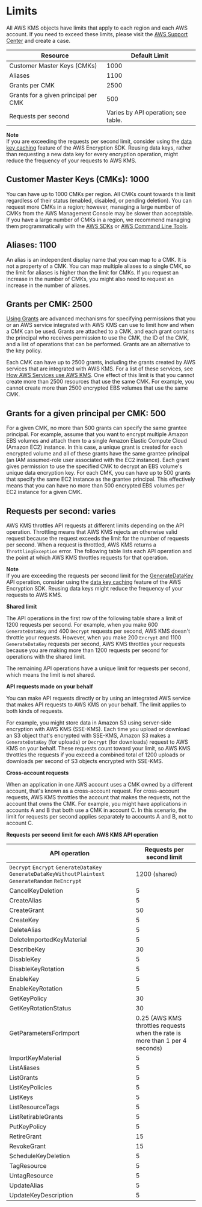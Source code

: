 # Limits<a name="limits"></a>

All AWS KMS objects have limits that apply to each region and each AWS account\. If you need to exceed these limits, please visit the [AWS Support Center](https://console.aws.amazon.com/support/home) and create a case\.


| Resource | Default Limit | 
| --- | --- | 
| Customer Master Keys \(CMKs\) | 1000 | 
| Aliases | 1100 | 
| Grants per CMK | 2500 | 
| Grants for a given principal per CMK | 500 | 
| Requests per second | Varies by API operation; see table\. | 

**Note**  
If you are exceeding the requests per second limit, consider using the [data key caching](http://docs.aws.amazon.com/encryption-sdk/latest/developer-guide/data-key-caching.html) feature of the AWS Encryption SDK\. Reusing data keys, rather than requesting a new data key for every encryption operation, might reduce the frequency of your requests to AWS KMS\. 

## Customer Master Keys \(CMKs\): 1000<a name="customer-master-keys-limit"></a>

You can have up to 1000 CMKs per region\. All CMKs count towards this limit regardless of their status \(enabled, disabled, or pending deletion\)\. You can request more CMKs in a region; however, managing a large number of CMKs from the AWS Management Console may be slower than acceptable\. If you have a large number of CMKs in a region, we recommend managing them programmatically with the [AWS SDKs](https://aws.amazon.com/tools/#sdk) or [AWS Command Line Tools](https://aws.amazon.com/tools/#cli)\.

## Aliases: 1100<a name="aliases-limit"></a>

An alias is an independent display name that you can map to a CMK\. It is not a property of a CMK\. You can map multiple aliases to a single CMK, so the limit for aliases is higher than the limit for CMKs\. If you request an increase in the number of CMKs, you might also need to request an increase in the number of aliases\.

## Grants per CMK: 2500<a name="grants-per-key"></a>

[Using Grants](grants.md) are advanced mechanisms for specifying permissions that you or an AWS service integrated with AWS KMS can use to limit how and when a CMK can be used\. Grants are attached to a CMK, and each grant contains the principal who receives permission to use the CMK, the ID of the CMK, and a list of operations that can be performed\. Grants are an alternative to the key policy\.

Each CMK can have up to 2500 grants, including the grants created by AWS services that are integrated with AWS KMS\. For a list of these services, see [How AWS Services use AWS KMS](service-integration.md)\. One effect of this limit is that you cannot create more than 2500 resources that use the same CMK\. For example, you cannot create more than 2500 encrypted EBS volumes that use the same CMK\.

## Grants for a given principal per CMK: 500<a name="grants-per-principal-per-key"></a>

For a given CMK, no more than 500 grants can specify the same grantee principal\. For example, assume that you want to encrypt multiple Amazon EBS volumes and attach them to a single Amazon Elastic Compute Cloud \(Amazon EC2\) instance\. In this case, a unique grant is created for each encrypted volume and all of these grants have the same grantee principal \(an IAM assumed\-role user associated with the EC2 instance\)\. Each grant gives permission to use the specified CMK to decrypt an EBS volume's unique data encryption key\. For each CMK, you can have up to 500 grants that specify the same EC2 instance as the grantee principal\. This effectively means that you can have no more than 500 encrypted EBS volumes per EC2 instance for a given CMK\.

## Requests per second: varies<a name="requests-per-second"></a>

AWS KMS throttles API requests at different limits depending on the API operation\. Throttling means that AWS KMS rejects an otherwise valid request because the request exceeds the limit for the number of requests per second\. When a request is throttled, AWS KMS returns a `ThrottlingException` error\. The following table lists each API operation and the point at which AWS KMS throttles requests for that operation\.

**Note**  
If you are exceeding the requests per second limit for the [GenerateDataKey](http://docs.aws.amazon.com/kms/latest/APIReference/API_GenerateDataKey.html) API operation, consider using the [data key caching](http://docs.aws.amazon.com/encryption-sdk/latest/developer-guide/data-key-caching.html) feature of the AWS Encryption SDK\. Reusing data keys might reduce the frequency of your requests to AWS KMS\. 

**Shared limit**

The API operations in the first row of the following table share a limit of 1200 requests per second\. For example, when you make 600 `GenerateDataKey` and 400 `Decrypt` requests per second, AWS KMS doesn't throttle your requests\. However, when you make 200 `Encrypt` and 1100 `GenerateDataKey` requests per second, AWS KMS throttles your requests because you are making more than 1200 requests per second for operations with the shared limit\.

The remaining API operations have a unique limit for requests per second, which means the limit is not shared\.

**API requests made on your behalf**

You can make API requests directly or by using an integrated AWS service that makes API requests to AWS KMS on your behalf\. The limit applies to both kinds of requests\.

For example, you might store data in Amazon S3 using server\-side encryption with AWS KMS \(SSE\-KMS\)\. Each time you upload or download an S3 object that's encrypted with SSE\-KMS, Amazon S3 makes a `GenerateDataKey` \(for uploads\) or `Decrypt` \(for downloads\) request to AWS KMS on your behalf\. These requests count toward your limit, so AWS KMS throttles the requests if you exceed a combined total of 1200 uploads or downloads per second of S3 objects encrypted with SSE\-KMS\.

**Cross\-account requests**

When an application in one AWS account uses a CMK owned by a different account, that's known as a cross\-account request\. For cross\-account requests, AWS KMS throttles the account that makes the requests, not the account that owns the CMK\. For example, you might have applications in accounts A and B that both use a CMK in account C\. In this scenario, the limit for requests per second applies separately to accounts A and B, not to account C\.


**Requests per second limit for each AWS KMS API operation**  

| API operation | Requests per second limit | 
| --- | --- | 
|  `Decrypt` `Encrypt` `GenerateDataKey` `GenerateDataKeyWithoutPlaintext` `GenerateRandom` `ReEncrypt`  | 1200 \(shared\) | 
| CancelKeyDeletion | 5 | 
| CreateAlias | 5 | 
| CreateGrant | 50 | 
| CreateKey | 5 | 
| DeleteAlias | 5 | 
| DeleteImportedKeyMaterial | 5 | 
| DescribeKey | 30 | 
| DisableKey | 5 | 
| DisableKeyRotation | 5 | 
| EnableKey | 5 | 
| EnableKeyRotation | 5 | 
| GetKeyPolicy | 30 | 
| GetKeyRotationStatus | 30 | 
| GetParametersForImport | 0\.25 \(AWS KMS throttles requests when the rate is more than 1 per 4 seconds\) | 
| ImportKeyMaterial | 5 | 
| ListAliases | 5 | 
| ListGrants | 5 | 
| ListKeyPolicies | 5 | 
| ListKeys | 5 | 
| ListResourceTags | 5 | 
| ListRetirableGrants | 5 | 
| PutKeyPolicy | 5 | 
| RetireGrant | 15 | 
| RevokeGrant | 15 | 
| ScheduleKeyDeletion | 5 | 
| TagResource | 5 | 
| UntagResource | 5 | 
| UpdateAlias | 5 | 
| UpdateKeyDescription | 5 | 
